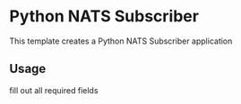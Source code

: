 # Python NATS Subscriber

This template creates a Python NATS Subscriber application

## Usage

fill out all required fields